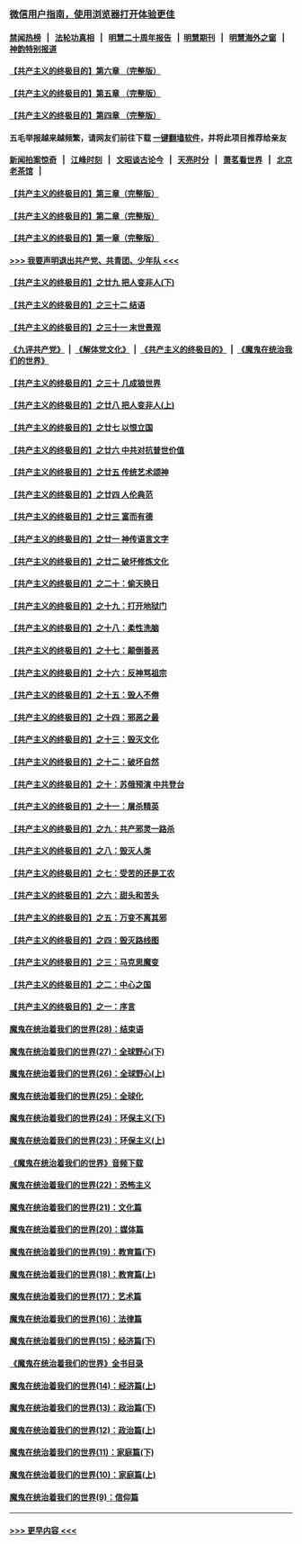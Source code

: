 ### [微信用户指南，使用浏览器打开体验更佳](https://github.com/gfw-breaker/banned-news1/blob/master/indexes/wechat-guide.md?t=0)
#### [禁闻热榜](热点新闻.md?t=0)  &nbsp;&nbsp;|&nbsp;&nbsp; [法轮功真相](https://github.com/gfw-breaker/truth/blob/master/README.md?t=0) &nbsp;&nbsp;|&nbsp;&nbsp; [明慧二十周年报告](https://github.com/gfw-breaker/mh-reports/blob/master/README.md?t=0) &nbsp;&nbsp;|&nbsp;&nbsp;[明慧期刊](https://github.com/gfw-breaker/mh-qikan) &nbsp;&nbsp;|&nbsp;&nbsp; [明慧海外之窗](https://github.com/gfw-breaker/mh-news/blob/master/README.md?t=0) &nbsp;&nbsp;|&nbsp;&nbsp; [神韵特别报道](https://github.com/gfw-breaker/mh-news/blob/master/shenyun.md?t=0)
#### [【共产主义的终极目的】第六章 （完整版）](../pages/nsc422/n11428913.md?t=02150433) 
#### [【共产主义的终极目的】第五章 （完整版）](../pages/nsc422/n11428912.md?t=02150433) 
#### [【共产主义的终极目的】第四章 （完整版）](../pages/nsc422/n11428907.md?t=02150433) 
#### 五毛举报越来越频繁，请网友们前往下载 [一键翻墙软件](https://github.com/gfw-breaker/ssr-accounts)，并将此项目推荐给亲友
#### [新闻拍案惊奇](https://github.com/gfw-breaker/banned-news1/blob/master/pages/link4.md) &nbsp;&nbsp;|&nbsp;&nbsp; [江峰时刻](https://github.com/gfw-breaker/banned-news1/blob/master/pages/link4.md) &nbsp;&nbsp;|&nbsp;&nbsp; [文昭谈古论今](https://github.com/gfw-breaker/banned-news1/blob/master/pages/link4.md) &nbsp;&nbsp;|&nbsp;&nbsp; [天亮时分](https://github.com/gfw-breaker/banned-news1/blob/master/pages/link4.md) &nbsp;&nbsp;|&nbsp;&nbsp; [萧茗看世界](https://github.com/gfw-breaker/banned-news1/blob/master/pages/link4.md) &nbsp;&nbsp;|&nbsp;&nbsp; [北京老茶馆](https://github.com/gfw-breaker/banned-news1/blob/master/pages/link4.md) &nbsp;&nbsp;|&nbsp;&nbsp; 
#### [【共产主义的终极目的】第三章（完整版）](../pages/nsc422/n11428848.md?t=02150433) 
#### [【共产主义的终极目的】第二章（完整版）](../pages/nsc422/n11428831.md?t=02150433) 
#### [【共产主义的终极目的】第一章（完整版）](../pages/nsc422/n11417651.md?t=02150433) 
#### [>>> 我要声明退出共产党、共青团、少年队 <<<](https://github.com/begood0513/goodnews/blob/master/quit/letter.md) 
#### [【共产主义的终极目的】之廿九 把人变非人(下)](../pages/nsc422/n11344140.md?t=02150433) 
#### [【共产主义的终极目的】之三十二 结语](../pages/nsc422/n11360535.md?t=02150433) 
#### [【共产主义的终极目的】之三十一 末世景观](../pages/nsc422/n11351129.md?t=02150433) 
#### [《九评共产党》](https://github.com/begood0513/9ping.md/blob/master/README.md) &nbsp;|&nbsp; [《解体党文化》](../../../../jtdwh.md/blob/master/README.md)  &nbsp;|&nbsp; [《共产主义的终极目的》](../../../../gczydzjmd.md/blob/master/README.md) &nbsp;|&nbsp; [《魔鬼在统治我们的世界》](../../../../mgztzwmdsj.md/blob/master/README.md) 
#### [【共产主义的终极目的】之三十 几成狼世界](../pages/nsc422/n11348280.md?t=02150433) 
#### [【共产主义的终极目的】之廿八 把人变非人(上)](../pages/nsc422/n11340492.md?t=02150433) 
#### [【共产主义的终极目的】之廿七 以恨立国](../pages/nsc422/n11336944.md?t=02150433) 
#### [【共产主义的终极目的】之廿六 中共对抗普世价值](../pages/nsc422/n11324785.md?t=02150433) 
#### [【共产主义的终极目的】之廿五 传统艺术颂神](../pages/nsc422/n11296396.md?t=02150433) 
#### [【共产主义的终极目的】之廿四 人伦典范](../pages/nsc422/n11296397.md?t=02150433) 
#### [【共产主义的终极目的】之廿三 富而有德](../pages/nsc422/n11283598.md?t=02150433) 
#### [【共产主义的终极目的】之廿一 神传语言文字](../pages/nsc422/n11263265.md?t=02150433) 
#### [【共产主义的终极目的】之廿二 破坏修炼文化](../pages/nsc422/n11245728.md?t=02150433) 
#### [【共产主义的终极目的】之二十：偷天换日](../pages/nsc422/n11238846.md?t=02150433) 
#### [【共产主义的终极目的】之十九：打开地狱门](../pages/nsc422/n11206376.md?t=02150433) 
#### [【共产主义的终极目的】之十八：柔性洗脑](../pages/nsc422/n11199994.md?t=02150433) 
#### [【共产主义的终极目的】之十七：颠倒善恶](../pages/nsc422/n11179782.md?t=02150433) 
#### [【共产主义的终极目的】之十六：反神骂祖宗](../pages/nsc422/n11166798.md?t=02150433) 
#### [【共产主义的终极目的】之十五：毁人不倦](../pages/nsc422/n11166792.md?t=02150433) 
#### [【共产主义的终极目的】之十四：邪恶之最](../pages/nsc422/n11150249.md?t=02150433) 
#### [【共产主义的终极目的】之十三：毁灭文化](../pages/nsc422/n11135227.md?t=02150433) 
#### [【共产主义的终极目的】之十二：破坏自然](../pages/nsc422/n11135214.md?t=02150433) 
#### [【共产主义的终极目的】之十：苏俄预演 中共登台](../pages/nsc422/n11118424.md?t=02150433) 
#### [【共产主义的终极目的】之十一：屠杀精英](../pages/nsc422/n11118442.md?t=02150433) 
#### [【共产主义的终极目的】之九：共产邪灵一路杀](../pages/nsc422/n11114139.md?t=02150433) 
#### [【共产主义的终极目的】之八：毁灭人类](../pages/nsc422/n11108503.md?t=02150433) 
#### [【共产主义的终极目的】之七：受苦的还是工农](../pages/nsc422/n11101809.md?t=02150433) 
#### [【共产主义的终极目的】之六：甜头和苦头](../pages/nsc422/n11096971.md?t=02150433) 
#### [【共产主义的终极目的】之五：万变不离其邪](../pages/nsc422/n11091285.md?t=02150433) 
#### [【共产主义的终极目的】之四：毁灭路线图](../pages/nsc422/n11086284.md?t=02150433) 
#### [【共产主义的终极目的】之三：马克思魔变](../pages/nsc422/n11061941.md?t=02150433) 
#### [【共产主义的终极目的】之二：中心之国](../pages/nsc422/n11047728.md?t=02150433) 
#### [【共产主义的终极目的】之一：序言](../pages/nsc422/n11086077.md?t=02150433) 
#### [魔鬼在统治着我们的世界(28)：结束语](../pages/nsc422/n10936246.md?t=02150433) 
#### [魔鬼在统治着我们的世界(27)：全球野心(下)](../pages/nsc422/n10928319.md?t=02150433) 
#### [魔鬼在统治着我们的世界(26)：全球野心(上)](../pages/nsc422/n10900318.md?t=02150433) 
#### [魔鬼在统治着我们的世界(25)：全球化](../pages/nsc422/n10788205.md?t=02150433) 
#### [魔鬼在统治着我们的世界(24)：环保主义(下)](../pages/nsc422/n10695307.md?t=02150433) 
#### [魔鬼在统治着我们的世界(23)：环保主义(上)](../pages/nsc422/n10688613.md?t=02150433) 
#### [《魔鬼在统治着我们的世界》音频下载](../pages/nsc422/n10635553.md?t=02150433) 
#### [魔鬼在统治着我们的世界(22)：恐怖主义](../pages/nsc422/n10614727.md?t=02150433) 
#### [魔鬼在统治着我们的世界(21)：文化篇](../pages/nsc422/n10597706.md?t=02150433) 
#### [魔鬼在统治着我们的世界(20)：媒体篇](../pages/nsc422/n10586579.md?t=02150433) 
#### [魔鬼在统治着我们的世界(19)：教育篇(下)](../pages/nsc422/n10564808.md?t=02150433) 
#### [魔鬼在统治着我们的世界(18)：教育篇(上)](../pages/nsc422/n10526970.md?t=02150433) 
#### [魔鬼在统治着我们的世界(17)：艺术篇](../pages/nsc422/n10499093.md?t=02150433) 
#### [魔鬼在统治着我们的世界(16)：法律篇](../pages/nsc422/n10485969.md?t=02150433) 
#### [魔鬼在统治着我们的世界(15)：经济篇(下)](../pages/nsc422/n10469975.md?t=02150433) 
#### [《魔鬼在统治着我们的世界》全书目录](../pages/nsc422/n10464261.md?t=02150433) 
#### [魔鬼在统治着我们的世界(14)：经济篇(上)](../pages/nsc422/n10457370.md?t=02150433) 
#### [魔鬼在统治着我们的世界(13)：政治篇(下)](../pages/nsc422/n10448270.md?t=02150433) 
#### [魔鬼在统治着我们的世界(12)：政治篇(上)](../pages/nsc422/n10444576.md?t=02150433) 
#### [魔鬼在统治着我们的世界(11)：家庭篇(下)](../pages/nsc422/n10440961.md?t=02150433) 
#### [魔鬼在统治着我们的世界(10)：家庭篇(上)](../pages/nsc422/n10435448.md?t=02150433) 
#### [魔鬼在统治着我们的世界(9)：信仰篇](../pages/nsc422/n10432159.md?t=02150433) 

----
#### [ >>> 更早内容 <<< ](../indexes/nsc422-earlier.md)
